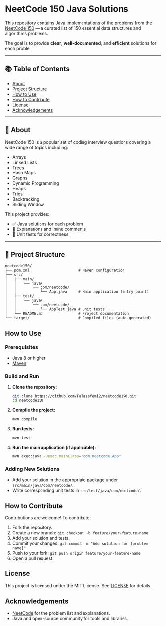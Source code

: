 <!-- @format -->

# NeetCode 150 Java Solutions

This repository contains Java implementations of the problems from the [NeetCode 150](https://neetcode.io/practice?tab=neetcode150) — a curated list of 150 essential data structures and algorithms problems.

The goal is to provide **clear**, **well-documented**, and **efficient** solutions for each proble

---

## 📚 Table of Contents

- [About](#about)
- [Project Structure](#project-structure)
- [How to Use](#how-to-use)
- [How to Contribute](#how-to-contribute)
- [License](#license)
- [Acknowledgements](#acknowledgements)

---

## 📖 About

NeetCode 150 is a popular set of coding interview questions covering a wide range of topics including:

- Arrays
- Linked Lists
- Trees
- Hash Maps
- Graphs
- Dynamic Programming
- Heaps
- Tries
- Backtracking
- Sliding Window

This project provides:

- ✅ Java solutions for each problem
- 📝 Explanations and inline comments
- 🧪 Unit tests for correctness

---

## 📁 Project Structure

```
neetcode150/
├── pom.xml                      # Maven configuration
├── src/
│   ├── main/
│   │   └── java/
│   │       └── com/neetcode/
│   │           └── App.java     # Main application (entry point)
│   ├── test/
│   │   └── java/
│   │       └── com/neetcode/
│   │           └── AppTest.java # Unit tests
│   └── README.md                # Project documentation
└── target/                      # Compiled files (auto-generated)
```

## How to Use

### Prerequisites

- Java 8 or higher
- [Maven](https://maven.apache.org/)

### Build and Run

1. **Clone the repository:**

   ```sh
   git clone https://github.com/Falasefemi2/neetcode150.git
   cd neetcode150
   ```

2. **Compile the project:**

   ```sh
   mvn compile
   ```

3. **Run tests:**

   ```sh
   mvn test
   ```

4. **Run the main application (if applicable):**
   ```sh
   mvn exec:java -Dexec.mainClass="com.neetcode.App"
   ```

### Adding New Solutions

- Add your solution in the appropriate package under `src/main/java/com/neetcode/`.
- Write corresponding unit tests in `src/test/java/com/neetcode/`.

## How to Contribute

Contributions are welcome! To contribute:

1. Fork the repository.
2. Create a new branch: `git checkout -b feature/your-feature-name`
3. Add your solution and tests.
4. Commit your changes: `git commit -m "Add solution for [problem name]"`
5. Push to your fork: `git push origin feature/your-feature-name`
6. Open a pull request.

## License

This project is licensed under the MIT License. See [LICENSE](LICENSE) for details.

## Acknowledgements

- [NeetCode](https://neetcode.io/) for the problem list and explanations.
- Java and open-source community for tools and libraries.
